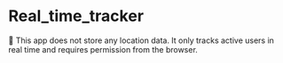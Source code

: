 # Real_time_tracker
🔐 This app does not store any location data. It only tracks active users in real time and requires permission from the browser.

